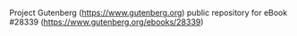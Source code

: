 Project Gutenberg (https://www.gutenberg.org) public repository for eBook #28339 (https://www.gutenberg.org/ebooks/28339)
